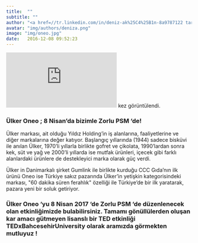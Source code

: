 ```yaml
---
title:  ""
subtitle: ""
author: "<a href=//tr.linkedin.com/in/deniz-ak%25C4%25B1n-8a9787122 target=_blank>Deniz Akın</a>"
avatar: "img/authors/deniza.png"
image: "img/oneo.jpg"
date:   2016-12-08 09:52:23
---
```

![hits](http://hitwebcounter.com/counter/counter.php?page=6555005&style=0025&nbdigits=1&type=page&initCount=0) kez görüntülendi.
###  Ülker Oneo ; 8 Nisan’da bizimle Zorlu PSM ‘de!
Ülker markası, ait olduğu Yıldız Holding’in iş alanlarına, faaliyetlerine ve diğer markalarına değer katıyor. Başlangıç yıllarında  (1944) sadece bisküvi ile anılan Ülker, 1970’li yıllarla birlikte gofret ve çikolata, 1990’lardan sonra kek, süt ve yağ ve 2000’li yıllarda ise mutfak ürünleri, içecek gibi farklı alanlardaki ürünlere de destekleyici marka olarak güç verdi.

Ülker in Danimarkalı şirket Gumlink ile birlikte kurduğu CCC Gıda’nın ilk ürünü Oneo  ise Türkiye sakız pazarında Ülker’in yetişkin kategorisindeki markası, "60 dakika süren ferahlık" özelliği ile Türkiye’de bir ilk yaratarak, pazara yeni bir soluk getiriyor.

### Ülker Oneo ‘yu  8 Nisan 2017 ‘de Zorlu PSM ‘de düzenlenecek olan etkinliğimizde bulabilirsiniz. Tamamı gönüllülerden oluşan kar amacı gütmeyen lisanslı bir TED etkinliği TEDxBahcesehirUniversity olarak aramızda  görmekten mutluyuz !
